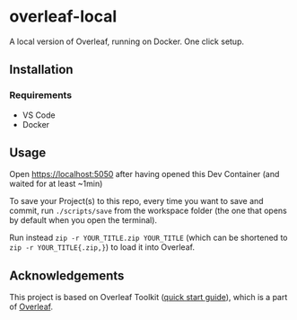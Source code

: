 # overleaf-local

A local version of Overleaf, running on Docker. One click setup.

## Installation

### Requirements

- VS Code
- Docker

## Usage

Open <https://localhost:5050> after having opened this Dev Container (and waited for at least ~1min)

To save your Project(s) to this repo, every time you want to save and commit, run `./scripts/save` from the workspace folder (the one that opens by default when you open the terminal).

Run instead `zip -r YOUR_TITLE.zip YOUR_TITLE` (which can be shortened to `zip -r YOUR_TITLE{.zip,}`) to load it into Overleaf.

## Acknowledgements

This project is based on Overleaf Toolkit ([quick start guide](https://github.com/overleaf/toolkit/blob/master/doc/quick-start-guide.md)), which is a part of [Overleaf](https://www.overleaf.com/).
